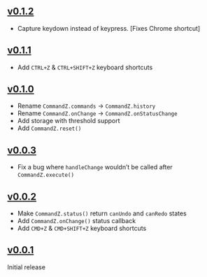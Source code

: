 ## [v0.1.2](https://github.com/EtienneLem/commandz/tree/v0.1.2)
- Capture keydown instead of keypress. [Fixes Chrome shortcut]

## [v0.1.1](https://github.com/EtienneLem/commandz/tree/v0.1.1)
- Add `CTRL+Z` & `CTRL+SHIFT+Z` keyboard shortcuts

## [v0.1.0](https://github.com/EtienneLem/commandz/tree/v0.1.0)
- Rename `CommandZ.commands` -> `CommandZ.history`
- Rename `CommandZ.onChange` -> `CommandZ.onStatusChange`
- Add storage with threshold support
- Add `CommandZ.reset()`

## [v0.0.3](https://github.com/EtienneLem/commandz/tree/v0.0.3)
- Fix a bug where `handleChange` wouldn’t be called after `CommandZ.execute()`

## [v0.0.2](https://github.com/EtienneLem/commandz/tree/v0.0.2)
- Make `CommandZ.status()` return `canUndo` and `canRedo` states
- Add `CommandZ.onChange()` status callback
- Add `CMD+Z` & `CMD+SHIFT+Z` keyboard shortcuts

## [v0.0.1](https://github.com/EtienneLem/commandz/tree/v0.0.1)
Initial release
